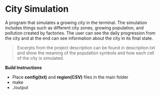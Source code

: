 # City Simulation    
A program that simulates a growing city in the terminal. The simulation includes things such as different city zones, growing population, and pollution created by factories. The user can see the daily progression from the city and at the end can see information about the city in its final state.

> Excerpts from the project description can be found in description.txt and show the meaning of the population symbols and how each cell of the city is simulated.
    
**Build Instructions**
- Place **config(txt)** and **region(CSV)** files in the main folder 
- make 
- ./output
